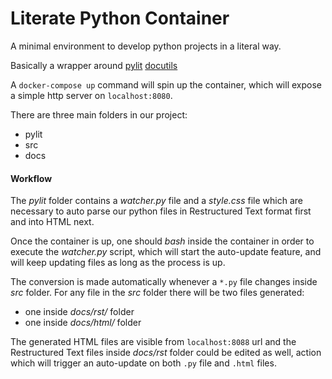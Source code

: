 # Literate Python Container
A minimal environment to develop python projects in a literal way.

Basically a wrapper around 
[pylit](https://slott56.github.io/PyLit-3/)
[docutils](https://docutils.sourceforge.io/)

A `docker-compose up` command will spin up the container, which will expose a simple 
http server on `localhost:8080`. 

There are three main folders in our project:

- pylit
- src
- docs

#### Workflow
The _pylit_ folder contains a _watcher.py_ file and a _style.css_ file 
which are necessary to auto parse our python files in Restructured Text 
format first and into HTML next. 

Once the container is up, one should _bash_ inside the container in order to 
execute the _watcher.py_ script, which will start the auto-update feature, and
will keep updating files as long as the process is up. 

The conversion is made automatically whenever a `*.py` file changes inside _src_
folder. For any file in the _src_ folder there will be two files
generated:

- one inside _docs/rst/_ folder
- one inside _docs/html/_ folder

The generated HTML files are visible from `localhost:8088` url and the 
Restructured Text files inside _docs/rst_ folder could be edited as well,
action which will trigger an auto-update on both `.py` file and `.html` files.